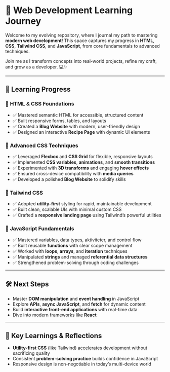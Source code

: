#  🚀 **Web Development Learning Journey**

Welcome to my evolving repository, where I journal my path to mastering **modern web development**! This space captures my progress in **HTML**, **CSS**, **Tailwind CSS**, and **JavaScript**, from core fundamentals to advanced techniques.

Join me as I transform concepts into real-world projects, refine my craft, and grow as a developer. 💻✨

---

## 📘 **Learning Progress**

### 🔹 **HTML & CSS Foundations**

- ✅ Mastered semantic HTML for accessible, structured content
- ✅ Built responsive forms, tables, and layouts
- ✅ Created a **Blog Website** with modern, user-friendly design
- ✅ Designed an interactive **Recipe Page** with dynamic UI elements

### 🔹 **Advanced CSS Techniques**

- ✅ Leveraged **Flexbox** and **CSS Grid** for flexible, responsive layouts
- ✅ Implemented **CSS variables**, **animations**, and **smooth transitions**
- ✅ Experimented with **3D transforms** and engaging **hover effects**
- ✅ Ensured cross-device compatibility with **media queries**
- ✅ Developed a polished **Blog Website** to solidify skills

### 🔹 **Tailwind CSS**

- ✅ Adopted **utility-first** styling for rapid, maintainable development
- ✅ Built clean, scalable UIs with minimal custom CSS
- ✅ Crafted a **responsive landing page** using Tailwind’s powerful utilities

### 🔹 **JavaScript Fundamentals**

- ✅ Mastered variables, data types, aktiviteter, and control flow
- ✅ Built reusable **functions** with clear scope management
- ✅ Worked with **loops**, **arrays**, and **iteration** techniques
- ✅ Manipulated **strings** and managed **referential data structures**
- ✅ Strengthened problem-solving through coding challenges

---

## 🛠️ **Next Steps**

- Master **DOM manipulation** and **event handling** in JavaScript
- Explore **APIs**, **async JavaScript**, and **fetch** for dynamic content
- Build **interactive front-end applications** with real-time data
- Dive into modern frameworks like **React**

---

## 🧠 **Key Learnings & Reflections**

- **Utility-first CSS** (like Tailwind) accelerates development without sacrificing quality
- Consistent **problem-solving practice** builds confidence in JavaScript
- Responsive design is non-negotiable in today’s multi-device world
